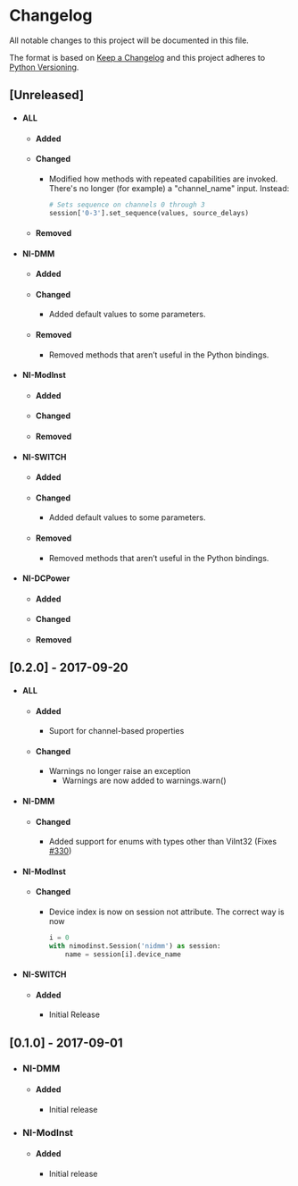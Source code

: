 # Changelog
All notable changes to this project will be documented in this file.

The format is based on [Keep a Changelog](http://keepachangelog.com/en/1.0.0/)
and this project adheres to [Python Versioning](http://legacy.python.org/dev/peps/pep-0396/).

## [Unreleased]
* #### ALL
  * #### Added
  * #### Changed
    * Modified how methods with repeated capabilities are invoked. There's no longer (for example) a "channel_name" input. Instead:
      ```python
      # Sets sequence on channels 0 through 3
      session['0-3'].set_sequence(values, source_delays)
      ```
  * #### Removed
* #### NI-DMM
  * #### Added
  * #### Changed
    * Added default values to some parameters.
  * #### Removed
    * Removed methods that aren’t useful in the Python bindings.
* #### NI-ModInst
  * #### Added
  * #### Changed
  * #### Removed
* #### NI-SWITCH
  * #### Added
  * #### Changed
    * Added default values to some parameters.
  * #### Removed
    * Removed methods that aren’t useful in the Python bindings.
* #### NI-DCPower
  * #### Added
  * #### Changed
  * #### Removed

## [0.2.0] - 2017-09-20
* #### ALL
  * #### Added
    * Suport for channel-based properties
  * #### Changed
    * Warnings no longer raise an exception
      * Warnings are now added to warnings.warn()
* #### NI-DMM
  * #### Changed
    * Added support for enums with types other than ViInt32 (Fixes [#330](https://github.com/ni/nimi-python/issues/330))
* #### NI-ModInst
  * #### Changed
    * Device index is now on session not attribute. The correct way is now
      ```python
      i = 0
      with nimodinst.Session('nidmm') as session:
          name = session[i].device_name
      ```
* #### NI-SWITCH
  * #### Added
    * Initial Release

## [0.1.0] - 2017-09-01
* ### NI-DMM
  * #### Added
    * Initial release
* ### NI-ModInst
  * #### Added
    * Initial release


<!--
## [Unreleased]
* #### ALL
  * #### Added
  * #### Changed
  * #### Removed
* #### NI-DMM
  * #### Added
  * #### Changed
  * #### Removed
* #### NI-ModInst
  * #### Added
  * #### Changed
  * #### Removed
* #### NI-Switch
  * #### Added
  * #### Changed
  * #### Removed
* #### NI-DCPower
 * #### Added
 * #### Changed
 * #### Removed
-->

